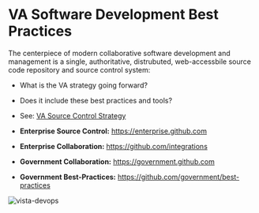 # VA Software Development Best Practices

The centerpiece of modern collaborative software development and management is a single, authoritative, distrubuted, web-accessbile source code repository and source control system:

* What is the VA strategy going forward?  
* Does it include these best practices and tools?
* See:  [VA Source Control Strategy]( https://github.com/va-projects/best-practices/blob/master/VA_Source_Control_Systems.md)

* __Enterprise Source Control:__  https://enterprise.github.com
* __Enterprise Collaboration:__  https://github.com/integrations
* __Government Collaboration:__ https://government.github.com
* __Government Best-Practices:__   https://github.com/government/best-practices


![vista-devops](https://github.com/va-projects/best-practices/blob/master/VA%20VISTA%20Cloud%20DevOps.png)






